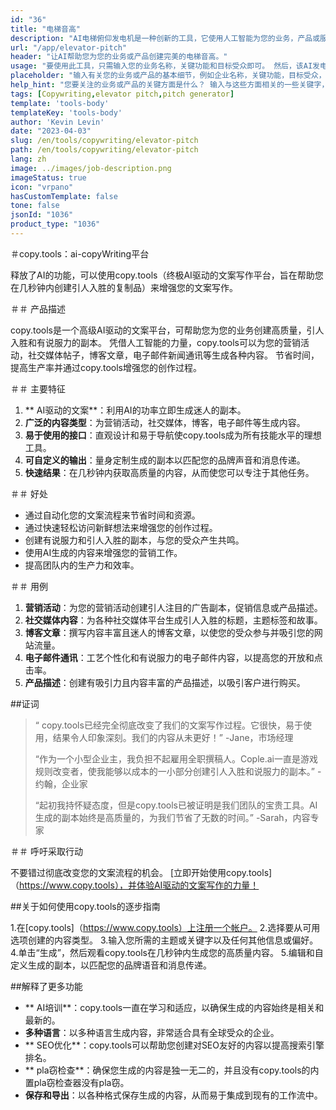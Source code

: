 ```yaml
---
id: "36"
title: "电梯音高"
description: "AI电梯俯仰发电机是一种创新的工具，它使用人工智能为您的业务，产品或服务创建有说服力和迷人的电梯俯仰。 用简洁而引人入胜的推销给潜在客户或投资者留下深刻的印象，突出了您产品的关键方面，使其在竞争中脱颖而出。"
url: "/app/elevator-pitch"
header: "让AI帮助您为您的业务或产品创建完美的电梯音高。"
usage: "要使用此工具，只需输入您的业务名称，关键功能和目标受众即可。 然后，该AI发电机将创建一个精心制作，简洁和有说服力的电梯音高，突出了您的业务或产品的独特销售点。"
placeholder: "输入有关您的业务或产品的基本细节，例如企业名称，关键功能，目标受众，等。"
help_hint: "您要关注的业务或产品的关键方面是什么？ 输入与这些方面相关的一些关键字，我们的AI将根据您的输入创建引人入胜的电梯音高。"
tags: [Copywriting,elevator pitch,pitch generator]
template: 'tools-body'
templateKey: 'tools-body'
author: 'Kevin Levin'
date: "2023-04-03"
slug: /en/tools/copywriting/elevator-pitch
path: /en/tools/copywriting/elevator-pitch
lang: zh
image: ../images/job-description.png
imageStatus: true
icon: "vrpano"
hasCustomTemplate: false
tone: false
jsonId: "1036"
product_type: "1036"
---
```

＃copy.tools：ai-copyWriting平台

释放了AI的功能，可以使用copy.tools（终极AI驱动的文案写作平台，旨在帮助您在几秒钟内创建引人入胜的复制品）来增强您的文案写作。

＃＃ 产品描述

copy.tools是一个高级AI驱动的文案平台，可帮助您为您的业务创建高质量，引人入胜和有说服力的副本。 凭借人工智能的力量，copy.tools可以为您的营销活动，社交媒体帖子，博客文章，电子邮件新闻通讯等生成各种内容。 节省时间，提高生产率并通过copy.tools增强您的创作过程。

＃＃ 主要特征

1. ** AI驱动的文案**：利用AI的功率立即生成迷人的副本。
 2. **广泛的内容类型**：为营销活动，社交媒体，博客，电子邮件等生成内容。
 3. **易于使用的接口**：直观设计和易于导航使copy.tools成为所有技能水平的理想工具。
 4. **可自定义的输出**：量身定制生成的副本以匹配您的品牌声音和消息传递。
 5. **快速结果**：在几秒钟内获取高质量的内容，从而使您可以专注于其他任务。

＃＃ 好处

 - 通过自动化您的文案流程来节省时间和资源。
  - 通过快速轻松访问新鲜想法来增强您的创作过程。
  - 创建有说服力和引人入胜的副本，与您的受众产生共鸣。
  - 使用AI生成的内容来增强您的营销工作。
  - 提高团队内的生产力和效率。

＃＃ 用例

1. **营销活动**：为您的营销活动创建引人注目的广告副本，促销信息或产品描述。
 2. **社交媒体内容**：为各种社交媒体平台生成引人入胜的标题，主题标签和故事。
 3. **博客文章**：撰写内容丰富且迷人的博客文章，以使您的受众参与并吸引您的网站流量。
 4. **电子邮件通讯**：工艺个性化和有说服力的电子邮件内容，以提高您的开放和点击率。
 5. **产品描述**：创建有吸引力且内容丰富的产品描述，以吸引客户进行购买。

##证词

>“ copy.tools已经完全彻底改变了我们的文案写作过程。它很快，易于使用，结果令人印象深刻。我们的内容从未更好！”  -Jane，市场经理
 >
 >“作为一个小型企业主，我负担不起雇用全职撰稿人。Cople.ai一直是游戏规则改变者，使我能够以成本的一小部分创建引人入胜和说服力的副本。”  - 约翰，企业家
 >
 >“起初我持怀疑态度，但是copy.tools已被证明是我们团队的宝贵工具。AI生成的副本始终是高质量的，为我们节省了无数的时间。”  -Sarah，内容专家

＃＃ 呼吁采取行动

不要错过彻底改变您的文案流程的机会。  [立即开始使用copy.tools]（https://www.copy.tools），并体验AI驱动的文案写作的力量！

##关于如何使用copy.tools的逐步指南

1.在[copy.tools]（https://www.copy.tools）上注册一个帐户。
 2.选择要从可用选项创建的内容类型。
 3.输入您所需的主题或关键字以及任何其他信息或偏好。
 4.单击“生成”，然后观看copy.tools在几秒钟内生成您的高质量内容。
 5.编辑和自定义生成的副本，以匹配您的品牌语音和消息传递。

##解释了更多功能

 -  ** AI培训**：copy.tools一直在学习和适应，以确保生成的内容始终是相关和最新的。
  -  **多种语言**：以多种语言生成内容，非常适合具有全球受众的企业。
  -  ** SEO优化**：copy.tools可以帮助您创建对SEO友好的内容以提高搜索引擎排名。
  -  ** pla窃检查**：确保您生成的内容是独一无二的，并且没有copy.tools的内置pla窃检查器没有pla窃。
  -  **保存和导出**：以各种格式保存生成的内容，从而易于集成到现有的工作流中。
